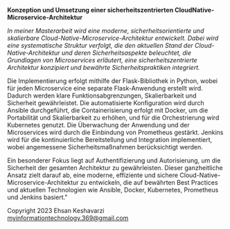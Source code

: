 **Konzeption und Umsetzung einer sicherheitszentrierten CloudNative-Microservice-Architektur**

*In meiner Masterarbeit wird eine moderne, sicherheitsorientierte und skalierbare Cloud-Native-Microservice-Architektur entwickelt. Dabei wird eine systematische Struktur verfolgt, die den aktuellen Stand der Cloud-Native-Architektur und deren Sicherheitsaspekte beleuchtet, die Grundlagen von Microservices erläutert, eine sicherheitszentrierte Architektur konzipiert und bewährte Sicherheitspraktiken integriert.*

Die Implementierung erfolgt mithilfe der Flask-Bibliothek in Python, wobei für jeden Microservice eine separate Flask-Anwendung erstellt wird. Dadurch werden klare Funktionsabgrenzungen, Skalierbarkeit und Sicherheit gewährleistet. Die automatisierte Konfiguration wird durch Ansible durchgeführt, die Containerisierung erfolgt mit Docker, um die Portabilität und Skalierbarkeit zu erhöhen, und für die Orchestrierung wird Kubernetes genutzt. Die Überwachung der Anwendung und der Microservices wird durch die Einbindung von Prometheus gestärkt. Jenkins wird für die kontinuierliche Bereitstellung und Integration implementiert, wobei angemessene Sicherheitsmaßnahmen berücksichtigt werden.

Ein besonderer Fokus liegt auf Authentifizierung und Autorisierung, um die Sicherheit der gesamten Architektur zu gewährleisten. Dieser ganzheitliche Ansatz zielt darauf ab, eine moderne, effiziente und sichere Cloud-Native-Microservice-Architektur zu entwickeln, die auf bewährten Best Practices und aktuellen Technologien wie Ansible, Docker, Kubernetes, Prometheus und Jenkins basiert."


Copyright 2023 Ehsan Keshavarzi <myinformationtechnology.369@gmail.com>

